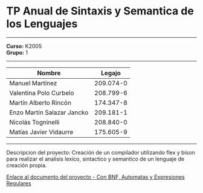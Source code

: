 # TP Anual de Sintaxis y Semantica de los Lenguajes

---

**Curso:** K2005  
**Grupo:** 1

---

| Nombre                        | Legajo              |
|-------------------------------|---------------------|
| Manuel Martínez               | 209.074-0           |
| Valentina Polo Curbelo        | 208.799-6           |
| Martín Alberto Rincón         | 174.347-8           |
| Enzo Martín Salazar Jancko    | 209.181-1           |
| Nicolás Togninelli            | 208.840-0           |
| Matías Javier Vidaurre        | 175.605-9           |

---
Descripcion del proyecto: Creación de un compilador utilizando flex y bison para realizar el analisis lexico, sintactico y semantico de un lenguaje de creación propia.

[Enlace al documento del proyecto - Con BNF, Automatas y Expresiones Regulares](https://docs.google.com/document/d/1bxI0d8Bm1yG39npCt_y-hiPLAMfuivLVzZ0ogwfgvGg/edit)



  
